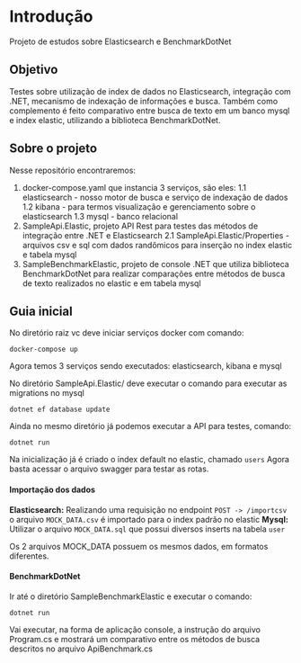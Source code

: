 # Introdução
Projeto de estudos sobre Elasticsearch e BenchmarkDotNet 

## Objetivo
Testes sobre utilização de index de dados no Elasticsearch, integração com .NET, mecanismo de indexação de informações e busca. Também como complemento é feito comparativo entre busca de texto em um banco mysql e index elastic, utilizando a biblioteca BenchmarkDotNet. 

## Sobre o projeto
Nesse repositório encontraremos:
1. docker-compose.yaml que instancia 3 serviços, são eles:
1.1 elasticsearch - nosso motor de busca e serviço de indexação de dados
1.2 kibana - para termos visualização e gerenciamento sobre o elasticsearch
1.3 mysql - banco relacional
2. SampleApi.Elastic, projeto API Rest para testes das métodos de integração entre .NET e Elasticsearch
2.1 SampleApi.Elastic/Properties - arquivos csv e sql com dados randômicos para inserção no index elastic e tabela mysql
3. SampleBenchmarkElastic, projeto de console .NET que utiliza biblioteca BenchmarkDotNet para realizar comparações entre métodos de busca de texto realizados no elastic e em tabela mysql 

## Guia inicial
No diretório raiz vc deve iniciar serviços docker com comando: 
```
docker-compose up
```
Agora temos 3 serviços sendo executados: elasticsearch, kibana e mysql

No diretório SampleApi.Elastic/ deve executar o comando para executar as migrations no mysql
```
dotnet ef database update
```
Ainda no mesmo diretório já podemos executar a API para testes, comando:
```
dotnet run 
```
Na inicialização já é criado o index default no elastic, chamado `users`
Agora basta acessar o arquivo swagger para testar as rotas. 

#### Importação dos dados
**Elasticsearch:** Realizando uma requisição no endpoint `POST -> /importcsv` o arquivo `MOCK_DATA.csv` é importado para o index padrão no elastic
**Mysql:** Utilizar o arquivo `MOCK_DATA.sql` que possui diversos inserts na tabela `user`

Os 2 arquivos MOCK_DATA possuem os mesmos dados, em formatos diferentes.

#### BenchmarkDotNet
Ir até o diretório SampleBenchmarkElastic e executar o comando: 
```
dotnet run
```
Vai executar, na forma de aplicação console, a instrução do arquivo Program.cs e mostrará um comparativo entre os métodos de busca descritos no arquivo ApiBenchmark.cs

